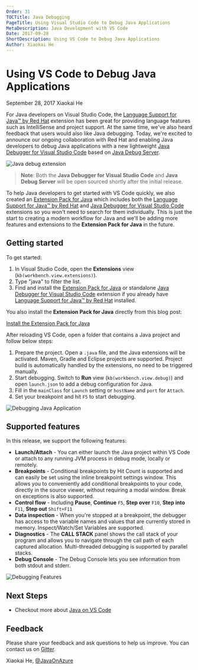 ```yaml
---
Order: 31
TOCTitle: Java Debugging
PageTitle: Using Visual Studio Code to Debug Java Applications
MetaDescription: Java Development with VS Code
Date: 2017-09-28
ShortDescription: Using VS Code to Debug Java Applications
Author: Xiaokai He
---
```

# Using VS Code to Debug Java Applications

September 28, 2017 Xiaokai He

For Java developers on Visual Studio Code, the [Language Support for Java™ by Red Hat](https://marketplace.visualstudio.com/items?itemName=redhat.java) extension has been great for providing language features such as IntelliSense and project support. At the same time, we've also heard feedback that users would also like Java debugging. Today, we're excited to announce our ongoing collaboration with Red Hat and enabling Java developers to debug Java applications with a new lightweight [Java Debugger for Visual Studio Code](https://marketplace.visualstudio.com/items?itemName=vscjava.vscode-java-debug) based on [Java Debug Server](https://github.com/microsoft/java-debug).

![Java debug extension](java-debug-extension.png)

>**Note**: Both the **Java Debugger for Visual Studio Code** and **Java Debug Server** will be open sourced shortly after the initial release.

To help Java developers to get started with VS Code quickly, we also created an [Extension Pack for Java](https://marketplace.visualstudio.com/items?itemName=vscjava.vscode-java-pack) which includes both the [Language Support for Java™ by Red Hat](https://marketplace.visualstudio.com/items?itemName=redhat.java) and [Java Debugger for Visual Studio Code](https://marketplace.visualstudio.com/items?itemName=vscjava.vscode-java-debug) extensions so you won't need to search for them individually. This is just the start to creating a modern workflow for Java and we'll be adding more features and extensions to the **Extension Pack for Java** in the future.

## Getting started

To get started:

1. In Visual Studio Code, open the **Extensions** view (`kb(workbench.view.extensions)`).
2. Type "java" to filter the list.
3. Find and install the [Extension Pack for Java](https://marketplace.visualstudio.com/items?itemName=vscjava.vscode-java-pack) or standalone [Java Debugger for Visual Studio Code](https://marketplace.visualstudio.com/items?itemName=vscjava.vscode-java-debug) extension if you already have [Language Support for Java™ by Red Hat](https://marketplace.visualstudio.com/items?itemName=redhat.java) installed.

You also install the **Extension Pack for Java** directly from this blog post:

<a class="tutorial-install-extension-btn" href="vscode:extension/vscjava.vscode-java-pack">Install the Extension Pack for Java</a>

After reloading VS Code, open a folder that contains a Java project and follow below steps:

1. Prepare the project. Open a `.java` file, and the Java extensions will be activated. Maven, Gradle and Eclipse projects are supported. Project build is automatically handled by the extensions, no need to be triggered manually.
2. Start debugging. Switch to **Run** view (`kb(workbench.view.debug)`) and open `launch.json` to add a debug configuration for Java.
3. Fill in the `mainClass` for `Launch` setting or `hostName` and `port` for `Attach`.
4. Set your breakpoint and hit `F5` to start debugging.

![Debugging Java Application](java-debug.gif)

## Supported features

In this release, we support the following features:

- **Launch/Attach** - You can either launch the Java project within VS Code or attach to any running JVM process in debug mode, locally or remotely.
- **Breakpoints** - Conditional breakpoints by Hit Count is supported and can easily be set using the inline breakpoint settings window. This allows you to conveniently add conditional breakpoints to your code, directly in the source viewer, without requiring a modal window. Break on exceptions is also supported.
- **Control flow** - Including **Pause**, **Continue** `F5`, **Step over** `F10`, **Step into** `F11`, **Step out** `Shift+F11`
- **Data inspection** - When you're stopped at a breakpoint, the debugger has access to the variable names and values that are currently stored in memory. Inspect/Watch/Set Variables are supported.
- **Diagnostics** - The **CALL STACK** panel shows the call stack of your program and allows you to navigate through the call path of each captured allocation. Multi-threaded debugging is supported by parallel stacks.
- **Debug Console** - The Debug Console lets you see information from both stdout and stderr.

![Debugging Features](debug-features.png)

## Next Steps

- Checkout more about [Java on VS Code](/docs/languages/java.md)

## Feedback

Please share your feedback and ask questions to help us improve. You can contact us on [Gitter](https://gitter.im/Microsoft/vscode-java-debug).

Xiaokai He, [@JavaOnAzure](https://twitter.com/JavaOnAzure)
